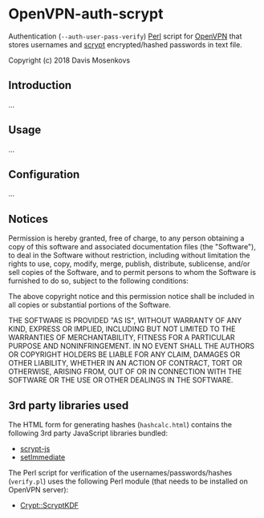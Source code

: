 OpenVPN-auth-scrypt
===============
Authentication (`--auth-user-pass-verify`) [Perl](https://www.perl.org/) script 
for [OpenVPN](https://openvpn.net/) that stores usernames and 
[scrypt](https://en.wikipedia.org/wiki/Scrypt) 
encrypted/hashed passwords in text file.

Copyright (c) 2018 Davis Mosenkovs

## Introduction

...

## Usage

...

## Configuration

...

## Notices

Permission is hereby granted, free of charge, to any person obtaining a copy
of this software and associated documentation files (the "Software"), to deal
in the Software without restriction, including without limitation the rights
to use, copy, modify, merge, publish, distribute, sublicense, and/or sell
copies of the Software, and to permit persons to whom the Software is
furnished to do so, subject to the following conditions:

The above copyright notice and this permission notice shall be included in all
copies or substantial portions of the Software.

THE SOFTWARE IS PROVIDED "AS IS", WITHOUT WARRANTY OF ANY KIND, EXPRESS OR
IMPLIED, INCLUDING BUT NOT LIMITED TO THE WARRANTIES OF MERCHANTABILITY,
FITNESS FOR A PARTICULAR PURPOSE AND NONINFRINGEMENT. IN NO EVENT SHALL THE
AUTHORS OR COPYRIGHT HOLDERS BE LIABLE FOR ANY CLAIM, DAMAGES OR OTHER
LIABILITY, WHETHER IN AN ACTION OF CONTRACT, TORT OR OTHERWISE, ARISING FROM,
OUT OF OR IN CONNECTION WITH THE SOFTWARE OR THE USE OR OTHER DEALINGS IN THE
SOFTWARE.

## 3rd party libraries used

The HTML form for generating hashes (`hashcalc.html`) contains the following 
3rd party JavaScript libraries bundled:

* [scrypt-js](https://github.com/ricmoo/scrypt-js)
* [setImmediate](https://github.com/YuzuJS/setImmediate)

The Perl script for verification of the usernames/passwords/hashes (`verify.pl`) 
uses the following Perl module (that needs to be installed on OpenVPN server):

* [Crypt::ScryptKDF](https://metacpan.org/pod/Crypt::ScryptKDF)

